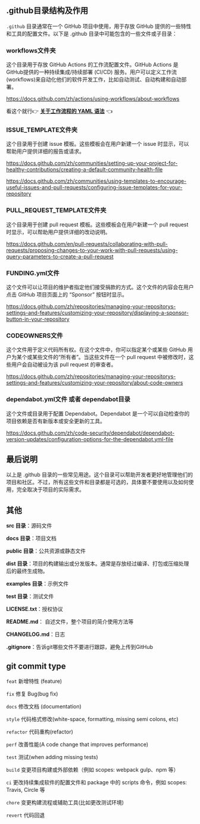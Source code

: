 ## .github目录结构及作用

`.github` 目录通常在一个 GitHub 项目中使用，用于存放 GitHub 提供的一些特性和工具的配置文件。以下是 .github 目录中可能包含的一些文件或子目录：

### workflows文件夹

这个目录用于存放 GitHub Actions 的工作流配置文件。GitHub Actions 是 GitHub提供的一种持续集成/持续部署 (CI/CD) 服务。用户可以定义工作流 (workflows)来自动化他们的软件开发工作，比如自动测试、自动构建和自动部署。

https://docs.github.com/zh/actions/using-workflows/about-workflows



看这个就行👉 **[关于工作流程的 YAML 语法](https://docs.github.com/zh/actions/using-workflows/workflow-syntax-for-github-actions#about-yaml-syntax-for-workflows)**  👈



### ISSUE_TEMPLATE文件夹

这个目录用于创建 issue 模板。这些模板会在用户新建一个 issue 时显示，可以帮助用户提供详细的报告或请求。

https://docs.github.com/zh/communities/setting-up-your-project-for-healthy-contributions/creating-a-default-community-health-file



https://docs.github.com/zh/communities/using-templates-to-encourage-useful-issues-and-pull-requests/configuring-issue-templates-for-your-repository



### PULL_REQUEST_TEMPLATE文件夹

这个目录用于创建 pull request 模板。这些模板会在用户新建一个 pull request 时显示，可以帮助用户提供详细的改动说明。

https://docs.github.com/en/pull-requests/collaborating-with-pull-requests/proposing-changes-to-your-work-with-pull-requests/using-query-parameters-to-create-a-pull-request



### FUNDING.yml文件

这个文件可以让项目的维护者指定他们接受捐款的方式。这个文件的内容会在用户点击 GitHub 项目页面上的 “Sponsor” 按钮时显示。

https://docs.github.com/zh/repositories/managing-your-repositorys-settings-and-features/customizing-your-repository/displaying-a-sponsor-button-in-your-repository



### CODEOWNERS文件

这个文件用于定义代码所有权。在这个文件中，你可以指定某个或某些 GitHub 用户为某个或某些文件的“所有者”。当这些文件在一个 pull request 中被修改时，这些用户会自动被设为该 pull request 的审查者。

https://docs.github.com/zh/repositories/managing-your-repositorys-settings-and-features/customizing-your-repository/about-code-owners



### dependabot.yml文件 或者 dependabot目录

这个文件或目录用于配置 Dependabot。Dependabot 是一个可以自动检查你的项目依赖是否有新版本或安全更新的工具。

https://docs.github.com/zh/code-security/dependabot/dependabot-version-updates/configuration-options-for-the-dependabot.yml-file




## 最后说明

以上是 .github 目录的一些常见用途。这个目录可以帮助开发者更好地管理他们的项目和社区。不过，所有这些文件和目录都是可选的，具体要不要使用以及如何使用，完全取决于项目的实际需求。



## 其他

**src 目录**：源码文件

**docs 目录**：项目文档

**public 目录**：公共资源或静态文件

**dist 目录**：项目的构建输出或分发版本。通常是存放经过编译、打包或压缩处理后的最终生成物。

**examples 目录**：示例文件

**test 目录**：测试文件



**LICENSE.txt**：授权协议

**README.md**： 自述文件，整个项目的简介使用方法等

**CHANGELOG.md**：日志

**.gitignore**：告诉git哪些文件不要进行跟踪，避免上传到GitHub



## git commit type

`feat` 新增特性 (feature)

`fix` 修复 Bug(bug fix) 

`docs` 修改文档 (documentation) 

`style` 代码格式修改(white-space, formatting, missing semi colons, etc) 

`refactor` 代码重构(refactor) 

`perf` 改善性能(A code change that improves performance) 

`test` 测试(when adding missing tests) 

`build` 变更项目构建或外部依赖（例如 scopes: webpack gulp、npm 等） 

`ci` 更改持续集成软件的配置文件和 package 中的 scripts 命令，例如 scopes: Travis, Circle 等 

`chore` 变更构建流程或辅助工具(比如更改测试环境) 

`revert` 代码回退